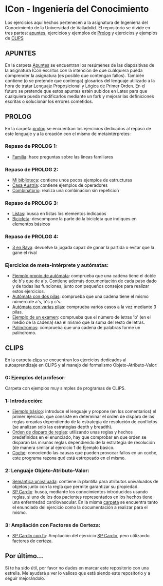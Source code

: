 # ICon - Ingeniería del Conocimiento
Los ejercicios aquí hechos pertenecen a la asignatura de Ingeniería del Conocimiento de la Universidad de Valladolid. El repositorio se divide en tres partes: [apuntes](https://github.com/Bayons/ICon/blob/master/README.md#apuntes), ejercicios y ejemplos de [Prolog](https://github.com/Bayons/ICon/blob/master/README.md#prolog) y ejercicios y ejemplos de [CLIPS](https://github.com/Bayons/ICon/blob/master/README.md#clips)

## APUNTES
En la carpeta [Apuntes](https://github.com/Bayons/ICon/tree/master/Apuntes) se encuentran los resúmenes de las diapositivas de la asignatura ICon escritos con la intención de que cualquiera pueda comprender la asignatura (es posible que contengan fallos). También contiene (o se pretende que contenga) glosarios del lenguaje utilizado a la hora de tratar Lenguaje Proposicional y Lógica de Primer Orden. En el futuro se pretende que estos apuntes estén subidos en Latex para que cualquiera pueda modificarlos mediante un fork y mejorar las definiciones escritas o solucionar los errores cometidos.

## PROLOG
En la carpeta [prolog](https://github.com/Bayons/ICon/tree/master/prolog) se encuentran los ejercicios dedicados al repaso de este lenguaje y a la creación con el mismo de metaintérpretes:

### Repaso de PROLOG 1:
- [Familia](https://github.com/Bayons/ICon/blob/master/prolog/1.1-familia.pl): hace preguntas sobre las lineas familiares
### Repaso de PROLOG 2:
- [Mi biblioteca](https://github.com/Bayons/ICon/blob/master/prolog/2.1-mi_biblioteca.pl): contiene unos pocos ejemplos de estructuras
- [Casa Austria](https://github.com/Bayons/ICon/blob/master/prolog/2.2-casa_austria.pl): contiene ejemplos de operadores
- [Combinatorio](https://github.com/Bayons/ICon/blob/master/prolog/2.3-combinatorio.pl): realiza una combinacion sin repeticion
### Repaso de PROLOG 3:
- [Listas](https://github.com/Bayons/ICon/blob/master/prolog/3.1-listas.pl): busca en listas los elementos indicados
- [Bicicleta](https://github.com/Bayons/ICon/blob/master/prolog/3.2-bicicleta.pl): descompone la parte de la bicicleta que indiques en elementos básicos
### Repaso de PROLOG 4:
- [3 en Raya](https://github.com/Bayons/ICon/blob/master/prolog/4.1-3_en_raya.pl): devuelve la jugada capaz de ganar la partida o evitar que la gane el rival
### Ejercicios de meta-intérprete y autómatas:
- [Ejemplo propio de autómata](https://github.com/Bayons/ICon/blob/master/prolog/5.1_ejemplo_propio.pl): comprueba que una cadena tiene el doble de b's que de a's. Contiene además documentación de cada paso dado y de todas las funciones, junto con pequeños consejos para realizar estos ejercicios.
- [Autómata con dos pilas](https://github.com/Bayons/ICon/blob/master/prolog/5.2_varias_pilas.pl): comprueba que una cadena tiene el mismo número de a's, b's y c's.
- [Autómata con varias pilas](https://github.com/Bayons/ICon/blob/master/prolog/5.3_varias_pilas.pl): comprueba varios casos a la vez mediante 3 pilas.
- [Ejemplo de un examen](https://github.com/Bayons/ICon/blob/master/prolog/5.4_ejemplo_de_examen.pl): comprueba que el número de letras 'b' (en el medio de la cadena) sea el mismo que la suma del resto de letras.
- [Palíndromos](https://github.com/Bayons/ICon/blob/master/prolog/5.5_palindromos.pl): comprueba que una cadena de palabras forme un palíndromo.

## CLIPS
En la carpeta [clips](https://github.com/Bayons/ICon/tree/master/clips) se encuentran los ejercicios dedicados al autoaprendizaje en CLIPS y al manejo del formalismo Objeto-Atributo-Valor:

### 0: Ejemplos del profesor:
Carpeta con ejemplos muy simples de programas de CLIPS.

### 1: Introducción:
- [Ejemplo básico](https://github.com/Bayons/ICon/blob/master/clips/1_Introduccion/1.ejemplo_basico.CLP): introduce el lenguaje y propone (en los comentarios) el primer ejercicio, que consiste en determinar el orden de disparo de las reglas creadas dependiendo de la estrategia de resolución de conflictos (se analizan solo las estrategias depth y breadth).
- [Orden de disparo de reglas](https://github.com/Bayons/ICon/blob/master/clips/1_Introduccion/2.orden_de_disparo_de_reglas.CLP): utilizando unas reglas y hechos predefinidos en el enunciado, hay que comprobar en que orden se disparan las mismas reglas dependiendo de la estrategia de resolución (de manera similar al ejercicio 1 de Ejemplo básico.
- [Coche](https://github.com/Bayons/ICon/blob/master/clips/1_Introduccion/3.coche.CLP): conociendo las causas que pueden provocar fallos en un coche, este programa razona qué está estropeado en el mismo.

### 2: Lenguaje Objeto-Atributo-Valor:
- [Semántica univaluada](https://github.com/Bayons/ICon/blob/master/clips/2_Introduccion_II_OAV/1_semantica_univaluada.CLP): contiene la plantilla para atributos univaluados de objetos junto con la regla que permite garantizar su propiedad.
- [SP Cardio](https://github.com/Bayons/ICon/blob/master/clips/2_Introduccion_II_OAV/2_SP_Cardio.CLP): busca, mediante los conocimientos introducidos usando reglas, si uno de los dos pacientes representados en los hechos tiene una enfermedad cardiovascular. En la misma [carpeta](https://github.com/Bayons/ICon/tree/master/clips/2_Introduccion_II_OAV) se encuentra tanto el enunciado del ejercicio como la documentación a realizar para el mismo.

### 3: Ampliación con Factores de Certeza:
- [SP Cardio con fc](https://github.com/Bayons/ICon/blob/master/clips/3_Factores_de_certeza/sp_cardio_certeza.CLP): Ampliación del ejercicio [SP Cardio](https://github.com/Bayons/ICon/blob/master/clips/2_Introduccion_II_OAV/2_SP_Cardio.CLP), pero utilizando factores de certeza.

## Por último...
Si te ha sido útil, por favor no dudes en marcar este repositorio con una estrella. Me ayudará a ver lo valioso que está siendo este repositorio y a seguir mejorándolo.
